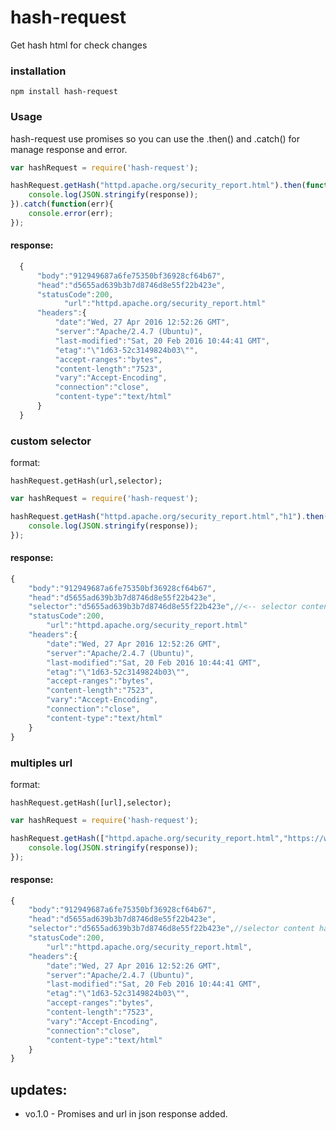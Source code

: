 # hash-request

Get hash html for check changes

### installation

	npm install hash-request

### Usage

hash-request use promises so you can use the .then() and .catch() for manage response and error.

```javascript
var hashRequest = require('hash-request');

hashRequest.getHash("httpd.apache.org/security_report.html").then(function(response){
    console.log(JSON.stringify(response));
}).catch(function(err){
	console.error(err);
});
```


#### response:

```javascript
  {
      "body":"912949687a6fe75350bf36928cf64b67",
      "head":"d5655ad639b3b7d8746d8e55f22b423e",
      "statusCode":200,
			"url":"httpd.apache.org/security_report.html"
      "headers":{
          "date":"Wed, 27 Apr 2016 12:52:26 GMT",
          "server":"Apache/2.4.7 (Ubuntu)",
          "last-modified":"Sat, 20 Feb 2016 10:44:41 GMT",
          "etag":"\"1d63-52c3149824b03\"",
          "accept-ranges":"bytes",
          "content-length":"7523",
          "vary":"Accept-Encoding",
          "connection":"close",
          "content-type":"text/html"
      }
  }
```
### custom selector

format:

	hashRequest.getHash(url,selector);

```javascript
var hashRequest = require('hash-request');

hashRequest.getHash("httpd.apache.org/security_report.html","h1").then(function(response){
    console.log(JSON.stringify(response));
});
```

#### response:
```javascript
{
	"body":"912949687a6fe75350bf36928cf64b67",
	"head":"d5655ad639b3b7d8746d8e55f22b423e",
    "selector":"d5655ad639b3b7d8746d8e55f22b423e",//<-- selector content hash
    "statusCode":200,
		"url":"httpd.apache.org/security_report.html"
    "headers":{
        "date":"Wed, 27 Apr 2016 12:52:26 GMT",
        "server":"Apache/2.4.7 (Ubuntu)",
        "last-modified":"Sat, 20 Feb 2016 10:44:41 GMT",
        "etag":"\"1d63-52c3149824b03\"",
        "accept-ranges":"bytes",
        "content-length":"7523",
        "vary":"Accept-Encoding",
        "connection":"close",
        "content-type":"text/html"
    }
}
```

### multiples url

format:

	hashRequest.getHash([url],selector);

```javascript
var hashRequest = require('hash-request');

hashRequest.getHash(["httpd.apache.org/security_report.html","https://www.npmjs.com"],"h1").then(function(response){
    console.log(JSON.stringify(response));
});
```

#### response:
```javascript
{
	"body":"912949687a6fe75350bf36928cf64b67",
	"head":"d5655ad639b3b7d8746d8e55f22b423e",
    "selector":"d5655ad639b3b7d8746d8e55f22b423e",//selector content hash
    "statusCode":200,
		"url":"httpd.apache.org/security_report.html",
    "headers":{
        "date":"Wed, 27 Apr 2016 12:52:26 GMT",
        "server":"Apache/2.4.7 (Ubuntu)",
        "last-modified":"Sat, 20 Feb 2016 10:44:41 GMT",
        "etag":"\"1d63-52c3149824b03\"",
        "accept-ranges":"bytes",
        "content-length":"7523",
        "vary":"Accept-Encoding",
        "connection":"close",
        "content-type":"text/html"
    }
}
```

## updates:

* vo.1.0 - Promises and url in json response added.
